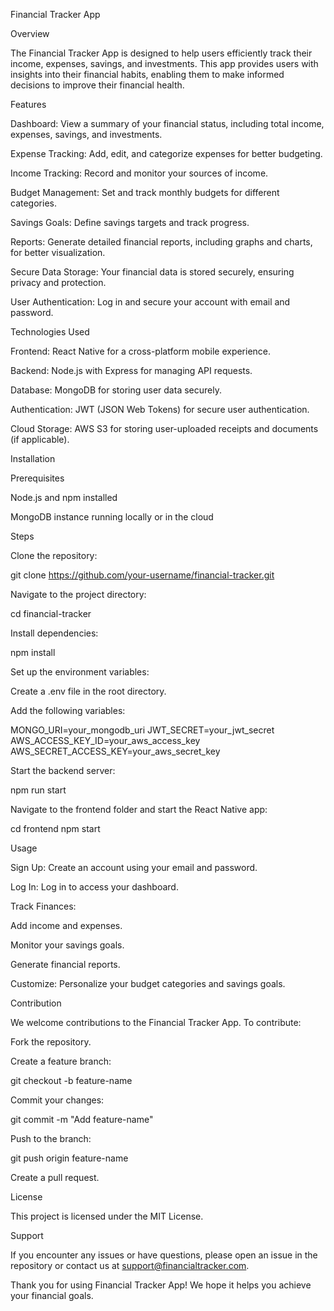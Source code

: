 Financial Tracker App

Overview

The Financial Tracker App is designed to help users efficiently track their income, expenses, savings, and investments. This app provides users with insights into their financial habits, enabling them to make informed decisions to improve their financial health.

Features

Dashboard: View a summary of your financial status, including total income, expenses, savings, and investments.

Expense Tracking: Add, edit, and categorize expenses for better budgeting.

Income Tracking: Record and monitor your sources of income.

Budget Management: Set and track monthly budgets for different categories.

Savings Goals: Define savings targets and track progress.

Reports: Generate detailed financial reports, including graphs and charts, for better visualization.

Secure Data Storage: Your financial data is stored securely, ensuring privacy and protection.

User Authentication: Log in and secure your account with email and password.

Technologies Used

Frontend: React Native for a cross-platform mobile experience.

Backend: Node.js with Express for managing API requests.

Database: MongoDB for storing user data securely.

Authentication: JWT (JSON Web Tokens) for secure user authentication.

Cloud Storage: AWS S3 for storing user-uploaded receipts and documents (if applicable).

Installation

Prerequisites

Node.js and npm installed

MongoDB instance running locally or in the cloud

Steps

Clone the repository:

git clone https://github.com/your-username/financial-tracker.git

Navigate to the project directory:

cd financial-tracker

Install dependencies:

npm install

Set up the environment variables:

Create a .env file in the root directory.

Add the following variables:

MONGO_URI=your_mongodb_uri
JWT_SECRET=your_jwt_secret
AWS_ACCESS_KEY_ID=your_aws_access_key
AWS_SECRET_ACCESS_KEY=your_aws_secret_key

Start the backend server:

npm run start

Navigate to the frontend folder and start the React Native app:

cd frontend
npm start

Usage

Sign Up: Create an account using your email and password.

Log In: Log in to access your dashboard.

Track Finances:

Add income and expenses.

Monitor your savings goals.

Generate financial reports.

Customize: Personalize your budget categories and savings goals.

Contribution

We welcome contributions to the Financial Tracker App. To contribute:

Fork the repository.

Create a feature branch:

git checkout -b feature-name

Commit your changes:

git commit -m "Add feature-name"

Push to the branch:

git push origin feature-name

Create a pull request.

License

This project is licensed under the MIT License.

Support

If you encounter any issues or have questions, please open an issue in the repository or contact us at support@financialtracker.com.

Thank you for using Financial Tracker App! We hope it helps you achieve your financial goals.
